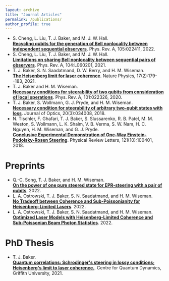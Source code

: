 ```yaml
---
layout: archive
title: "Journal Articles"
permalink: /publications/
author_profile: true
---
```


* S. Cheng, L. Liu, T. J. Baker, and M. J. W. Hall.  
[**Recycling qubits for the generation of Bell nonlocality between independent sequential observers**](https://link.aps.org/doi/10.1103/PhysRevA.105.022411). Phys. Rev. A, 105:022411, 2022.
* S. Cheng, L. Liu, T. J. Baker, and M. J. W. Hall.  
[**Limitations on sharing Bell nonlocality between sequential pairs of observers**](https://link.aps.org/doi/10.1103/PhysRevA.104.L060201). Phys. Rev. A, 104:L060201, 2021.
* T. J. Baker, S. N. Saadatmand, D. W. Berry, and H. M. Wiseman.  
[**The Heisenberg limit for laser coherence**](https://doi.org/10.1038/s41567-020-01049-3). Nature Physics, 17(2):179--183, 2021.
* T. J. Baker and H. M. Wiseman.  
[**Necessary conditions for steerability of two qubits from consideration of local operations**](https://link.aps.org/doi/10.1103/PhysRevA.101.022326). Phys. Rev. A, 101:022326, 2020.
* T. J. Baker, S. Wollmann, G. J. Pryde, and H. M. Wiseman.  
[**Necessary condition for steerability of arbitrary two-qubit states with loss**](https://doi.org/10.1088/2040-8986/aaaa3c). Journal of Optics, 20(3):034008, 2018.
* N. Tischler, F. Ghafari, T. J. Baker, S. Slussarenko, R. B. Patel, M. M. Weston, S. Wollmann, L. K. Shalm, V. B. Verma, S. W. Nam, H. C. Nguyen, H. M. Wiseman, and G. J. Pryde.  
[**Conclusive Experimental Demonstration of One-Way Einstein-Podolsky-Rosen Steering**](https://doi.org/10.1103/PhysRevLett.121.100401). Physical Review Letters, 121(10):100401, 2018.


Preprints
===

* Q.-C. Song, T. J. Baker, and H. M. Wiseman.  
[**On the power of one pure steered state for EPR-steering with a pair of qubits**](https://arxiv.org/abs/2212.10825). 2022.
* L. A. Ostrowski, T. J. Baker, S. N. Saadatmand, and H. M. Wiseman.  
[**No Tradeoff between Coherence and Sub-Poissonianity for Heisenberg-Limited Lasers**](https://arxiv.org/abs/2208.14081). 2022.
* L. A. Ostrowski, T. J. Baker, S. N. Saadatmand, and H. M. Wiseman.  
[**Optimized Laser Models with Heisenberg-Limited Coherence and Sub-Poissonian Beam Photon Statistics**](https://arxiv.org/abs/2208.14082). 2022.


PhD Thesis
===

* T. J. Baker.  
[**Quantum correlations: Schrodinger's steering in lossy conditions; Heisenberg's limit to laser coherence.**](https://doi.org/10.25904/1912/4240). Centre for Quantum Dynamics, Griffith University, 2021.



